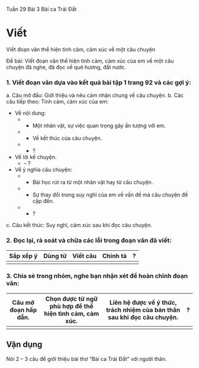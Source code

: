 Tuần
29 Bài
3
Bài ca Trái Đất

# Viết

Viết đoạn văn
thể hiện tình cảm, cảm xúc về một câu chuyện

Đề bài: Viết đoạn văn thể hiện tình cảm, cảm xúc của em về một câu chuyện đã nghe, đã đọc về quê hương, đất nước.
### 1. Viết đoạn văn dựa vào kết quả bài tập 1 trang 92 và các gợi ý:
a. Câu mở đầu: Giới thiệu và nêu cảm nhận chung về câu chuyện.
b. Các câu tiếp theo: Tình cảm, cảm xúc của em:
- Về nội dung:
  - + Một nhân vật, sự việc quan trọng gây ấn tượng với em.
  - + Về kết thúc của câu chuyện.
  - + ?
- Về lời kể chuyện.
  - – ?
- Về ý nghĩa câu chuyện:
  - + Bài học rút ra từ một nhân vật hay từ câu chuyện.
  - + Sự thay đổi trong suy nghĩ của em về vấn đề mà câu chuyện đề cập đến.
  - + ?

c. Câu kết thúc: Suy nghĩ, cảm xúc sau khi đọc câu chuyện.

### 2. Đọc lại, rà soát và chữa các lỗi trong đoạn văn đã viết:

| Sắp xếp ý | Dùng từ | Viết câu | Chỉnh tả | ? |
|---|---|---|---|---|
| | | | | |

### 3. Chia sẻ trong nhóm, nghe bạn nhận xét để hoàn chỉnh đoạn văn:

| Câu mở đoạn hấp dẫn. | Chọn được từ ngữ phù hợp để thể hiện tình cảm, cảm xúc. | Liên hệ được về ý thức, trách nhiệm của bản thân sau khi đọc câu chuyện. | ? |
|---|---|---|---|
| | | | |

## Vận dụng

Nói 2 – 3 câu để giới thiệu bài thơ “Bài ca Trái Đất” với người thân.
